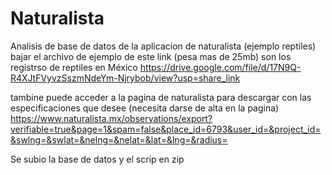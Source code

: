 # Naturalista
Analisis de base de datos de la aplicacion de  naturalista (ejemplo reptiles)
bajar el archivo de ejemplo de este link (pesa mas de 25mb) son los registrso de reptiles en México
https://drive.google.com/file/d/17N9Q-R4XJtFVyvzSszmNdeYm-Njrybob/view?usp=share_link

tambine puede acceder a la pagina de naturalista para descargar con las especificaciones que desee (necesita darse de alta en la pagina)
https://www.naturalista.mx/observations/export?verifiable=true&page=1&spam=false&place_id=6793&user_id=&project_id=&swlng=&swlat=&nelng=&nelat=&lat=&lng=&radius=

Se subio la base de datos y el scrip en zip 
